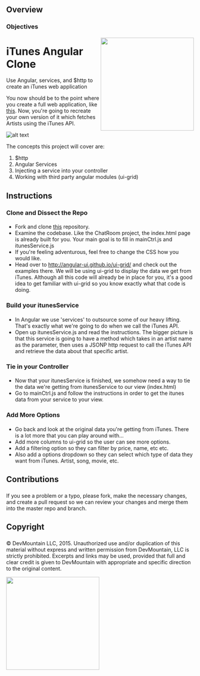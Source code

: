 ## Overview
### Objectives
####
<img src="https://devmounta.in/img/logowhiteblue.png" width="250" align="right">

iTunes Angular Clone
====================

Use Angular, services, and $http to create an iTunes web application

You now should be to the point where you create a full web application, like [this](https://smrtsmrf.github.io/day14-project-itunes/). Now, you're going to recreate your own version of it which fetches Artists using the iTunes API.


![alt text](https://github.com/DevMountain/itunes/blob/master/Preview.png?raw=true)

The concepts this project will cover are:

1. $http
2. Angular Services
3. Injecting a service into your controller
4. Working with third party angular modules (ui-grid)

## Instructions
### Clone and Dissect the Repo
####
* Fork and clone [this](https://github.com/devmountain/itunes) repository.
* Examine the codebase. Like the ChatRoom project, the index.html page is already built for you. Your main goal is to fill in mainCtrl.js and itunesService.js
* If you're feeling adventurous, feel free to change the CSS how you would like.
* Head over to http://angular-ui.github.io/ui-grid/ and check out the examples there. We will be using ui-grid to display the data we get from iTunes. Although all this code will already be in place for you, it's a good idea to get familiar with ui-grid so you know exactly what that code is doing.


### Build your itunesService
####
* In Angular we use 'services' to outsource some of our heavy lifting. That's exactly what we're going to do when we call the iTunes API.
* Open up itunesService.js and read the instructions. The bigger picture is that this service is going to have a method which takes in an artist name as the parameter, then uses a JSONP http request to call the iTunes API and retrieve the data about that specific artist.


### Tie in your Controller
####
* Now that your itunesService is finished, we somehow need a way to tie the data we're getting from itunesService to our view (index.html)
* Go to mainCtrl.js and follow the instructions in order to get the itunes data from your service to your view.


### Add More Options
####
* Go back and look at the original data you're getting from iTunes. There is a lot more that you can play around with...
* Add more columns to ui-grid so the user can see more options.
* Add a filtering option so they can filter by price, name, etc etc.
* Also add a options dropdown so they can select which type of data they want from iTunes. Artist, song, movie, etc.

## Contributions
###
####
If you see a problem or a typo, please fork, make the necessary changes, and create a pull request so we can review your changes and merge them into the master repo and branch.

## Copyright
###
####
© DevMountain LLC, 2015. Unauthorized use and/or duplication of this material without express and written permission from DevMountain, LLC is strictly prohibited. Excerpts and links may be used, provided that full and clear credit is given to DevMountain with appropriate and specific direction to the original content.

<img src="https://devmounta.in/img/logowhiteblue.png" width="250">
